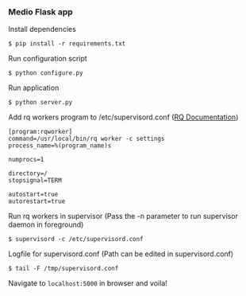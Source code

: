 ### Medio Flask app

Install dependencies
```
$ pip install -r requirements.txt
```

Run configuration script
```
$ python configure.py
```

Run application
```
$ python server.py 
```

Add rq workers program to /etc/supervisord.conf ([RQ Documentation](http://python-rq.org/docs/jobs/))
```
[program:rqworker]
command=/usr/local/bin/rq worker -c settings
process_name=%(program_name)s

numprocs=1

directory=/
stopsignal=TERM

autostart=true
autorestart=true
```

Run rq workers in supervisor (Pass the -n parameter to run supervisor daemon in foreground)
```
$ supervisord -c /etc/supervisord.conf
```

Logfile for supervisord.conf (Path can be edited in supervisord.conf)
```
$ tail -F /tmp/supervisord.conf
```

Navigate to `localhost:5000` in browser and voila!